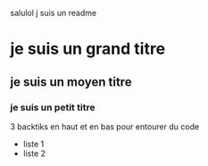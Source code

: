 salulol j suis un readme

# je suis un grand titre
## je suis un moyen titre 
### je suis un petit titre

3 backtiks en haut et en bas pour entourer du code

* liste 1
* liste 2

